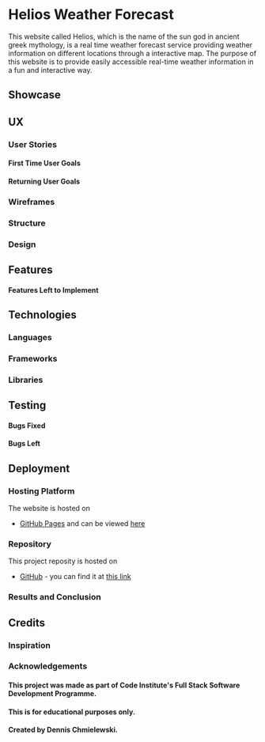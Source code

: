 # Helios Weather Forecast
This website called Helios, which is the name of the sun god in ancient greek mythology, is a real time weather forecast service providing weather information on different locations through a interactive map.
The purpose of this website is to provide easily accessible real-time weather information in a fun and interactive way.




## Showcase




## UX


### User Stories

#### First Time User Goals




#### Returning User Goals





### Wireframes




### Structure


### Design


## Features




#### Features Left to Implement






## Technologies








### Languages 



### Frameworks


### Libraries 


## Testing































#### Bugs Fixed





#### Bugs Left






## Deployment

### Hosting Platform
The website is hosted on 
- [GitHub Pages](https://pages.github.com/) and can be viewed [here](https://tetrapak-dev.github.io/milestone-project-2/)


### Repository
This project reposity is hosted on  
- [GitHub](https://github.com/) - you can find it at [this link](https://tetrapak-dev.github.io/milestone-project-2/)

### Results and Conclusion


## Credits




### Inspiration


### Acknowledgements




#### This project was made as part of Code Institute's Full Stack Software Development Programme. 
#### This is for educational purposes only.
#### Created by Dennis Chmielewski.

